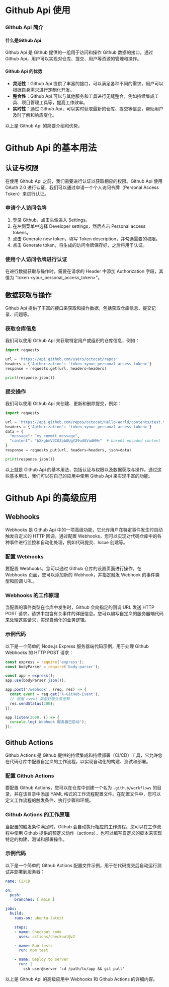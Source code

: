 # Github Api 使用


### Github Api 简介

#### 什么是Github Api

Github Api 是 Github 提供的一组用于访问和操作 Github 数据的接口。通过 Github Api，用户可以实现对仓库、提交、用户等资源的管理和操作。

#### Github Api 的优势

- **灵活性**：Github Api 提供了丰富的接口，可以满足各种不同的需求，用户可以根据自身需求进行定制化开发。
- **整合性**：Github Api 可以与其他服务和工具进行无缝整合，例如持续集成工具、项目管理工具等，提高工作效率。
- **实时性**：通过 Github Api，可以实时获取最新的仓库、提交等信息，帮助用户及时了解和响应变化。

以上是 Github Api 的简要介绍和优势。


# Github Api 的基本用法

## 认证与权限

在使用 Github Api 之前，我们需要进行认证以获取相应的权限。Github Api 使用 OAuth 2.0 进行认证，我们可以通过申请一个个人访问令牌（Personal Access Token）来进行认证。

### 申请个人访问令牌

1. 登录 Github，点击头像进入 Settings。
2. 在左侧菜单中选择 Developer settings，然后点击 Personal access tokens。
3. 点击 Generate new token，填写 Token description，并勾选需要的权限。
4. 点击 Generate token，将生成的访问令牌保存好，之后将用于认证。

### 使用个人访问令牌进行认证

在进行数据获取与操作时，需要在请求的 Header 中添加 Authorization 字段，其值为 "token \<your_personal_access_token\>"。

## 数据获取与操作

Github Api 提供了丰富的接口来获取和操作数据，包括获取仓库信息、提交记录、问题等。

### 获取仓库信息

我们可以使用 Github Api 来获取特定用户或组织的仓库信息，例如：

```python
import requests

url = 'https://api.github.com/users/octocat/repos'
headers = {'Authorization': 'token <your_personal_access_token>'}
response = requests.get(url, headers=headers)

print(response.json())
```

### 提交操作

我们可以使用 Github Api 来创建、更新和删除提交，例如：

```python
import requests

url = 'https://api.github.com/repos/octocat/Hello-World/contents/test.txt'
headers = {'Authorization': 'token <your_personal_access_token>'}
data = {
  "message": "my commit message",
  "content": "bXkgbmV3IGZpbGUgY29udGVudHM="  # base64 encoded content
}
response = requests.put(url, headers=headers, json=data)

print(response.json())
```

以上就是 Github Api 的基本用法，包括认证与权限以及数据获取与操作。通过这些基本用法，我们可以在自己的应用中使用 Github Api 来实现丰富的功能。


# Github Api 的高级应用

## Webhooks

Webhooks 是 Github Api 中的一项高级功能，它允许用户在特定事件发生时自动触发自定义的 HTTP 回调。通过配置 Webhooks，您可以实现对代码仓库中的各种事件进行监控和自动化处理，例如代码提交、Issue 创建等。

### 配置 Webhooks

要配置 Webhooks，您可以通过 Github 仓库的设置页面进行操作。在 Webhooks 页面，您可以添加新的 Webhook，并指定触发 Webhook 的事件类型和回调 URL。

### Webhooks 的工作原理

当配置的事件类型在仓库中发生时，Github 会向指定的回调 URL 发送 HTTP POST 请求，请求中包含有关事件的详细信息。您可以编写自定义的服务器端代码来处理这些请求，实现自动化的业务逻辑。

### 示例代码

以下是一个简单的 Node.js Express 服务器端代码示例，用于处理 Github Webhooks 的 HTTP POST 请求：

```javascript
const express = require('express');
const bodyParser = require('body-parser');

const app = express();
app.use(bodyParser.json());

app.post('/webhook', (req, res) => {
  const event = req.get('X-GitHub-Event');
  // 根据 event 类型处理业务逻辑
  res.sendStatus(200);
});

app.listen(3000, () => {
  console.log('Webhook 服务器已启动');
});
```

## Github Actions

Github Actions 是 Github 提供的持续集成和持续部署（CI/CD）工具，它允许您在代码仓库中配置自定义的工作流程，以实现自动化的构建、测试和部署。

### 配置 Github Actions

要配置 Github Actions，您可以在仓库中创建一个名为 `.github/workflows` 的目录，并在该目录中添加 YAML 格式的工作流程配置文件。在配置文件中，您可以定义工作流程的触发条件、执行步骤和环境。

### Github Actions 的工作原理

当配置的触发条件满足时，Github 会自动执行相应的工作流程。您可以在工作流程中使用 Github 提供的预定义动作（actions），也可以编写自定义的脚本来实现特定的构建、测试和部署操作。

### 示例代码

以下是一个简单的 Github Actions 配置文件示例，用于在代码提交后自动运行测试并部署到服务器：

```yaml
name: CI/CD

on:
  push:
    branches: [ main ]

jobs:
  build:
    runs-on: ubuntu-latest

    steps:
    - name: Checkout code
      uses: actions/checkout@v2

    - name: Run tests
      run: npm test

    - name: Deploy to server
      run: |
        ssh user@server 'cd /path/to/app && git pull'
```

以上是 Github Api 的高级应用中 Webhooks 和 Github Actions 的详细内容。